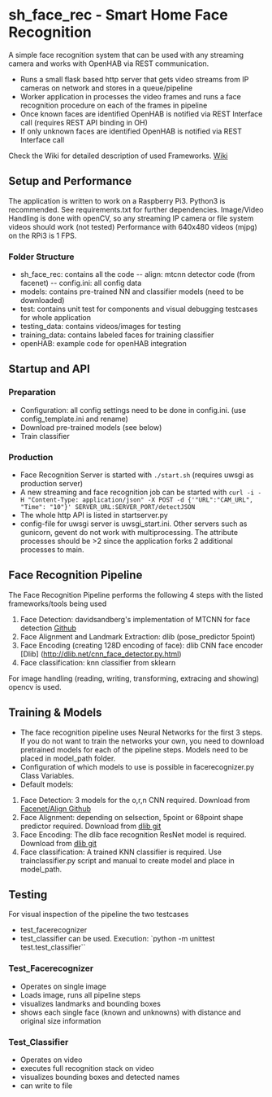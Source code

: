 # sh_face_rec - Smart Home Face Recognition
A simple face recognition system that can be used with any streaming camera and works with OpenHAB via REST communication.
- Runs a small flask based http server that gets video streams from IP cameras on network and stores in a queue/pipeline
- Worker application in processes the video frames and runs a face recognition procedure on each of the frames in pipeline
- Once known faces are identified OpenHAB is notified via REST Interface call (requires REST API binding in OH)
- If only unknown faces are identified OpenHAB is notified via REST Interface call

Check the Wiki for detailed description of used Frameworks.
[Wiki](https://github.com/kaschmo/sh_face_rec/wiki/Framework-comparison)

## Setup and Performance
The application is written to work on a Raspberry Pi3.
Python3 is recommended.
See requirements.txt for further dependencies.
Image/Video Handling is done with openCV, so any streaming IP camera or file system videos should work (not tested)
Performance with 640x480 videos (mjpg) on the RPi3 is 1 FPS.

### Folder Structure
- sh_face_rec: contains all the code
-- align: mtcnn detector code (from facenet)
-- config.ini: all config data
- models: contains pre-trained NN and classifier models (need to be downloaded)
- test: contains unit test for components and visual debugging testcases for whole application
- testing_data: contains videos/images for testing
- training_data: contains labeled faces for training classifier
- openHAB: example code for openHAB integration

## Startup and API
### Preparation
- Configuration: all config settings need to be done in config.ini. (use config_template.ini and rename)
- Download pre-trained models (see below)
- Train classifier
### Production
- Face Recognition Server is started with 
`./start.sh` (requires uwsgi as production server)
- A new streaming and face recognition job can be started with
`curl -i -H "Content-Type: application/json" -X POST -d {'"URL":"CAM_URL", "Time": "10"}' SERVER_URL:SERVER_PORT/detectJSON`
- The whole http API is listed in startserver.py
- config-file for uwsgi server is uwsgi_start.ini. Other servers such as gunicorn, gevent do not work with multiprocessing. The attribute processes should be >2 since the application forks 2 additional processes to main.

## Face Recognition Pipeline
The Face Recognition Pipeline performs the following 4 steps with the listed frameworks/tools being used
1. Face Detection: davidsandberg's implementation of MTCNN for face detection [Github](https://github.com/davidsandberg/facenet/tree/master/src/align)
2. Face Alignment and Landmark Extraction: dlib (pose_predictor 5point)
3. Face Encoding (creating 128D encoding of face): dlib CNN face encoder [Dlib] (http://dlib.net/cnn_face_detector.py.html)
4. Face classification: knn classifier from sklearn

For image handling (reading, writing, transforming, extracing and showing) opencv is used.

## Training & Models
- The face recognition pipeline uses Neural Networks for the first 3 steps. If you do not want to train the networks your own, you need to download pretrained models for each of the pipeline steps. Models need to be placed in model_path folder.
- Configuration of which models to use is possible in facerecognizer.py Class Variables. 
- Default models: 
1. Face Detection: 3 models for the o,r,n CNN required. Download from [Facenet/Align Github](https://github.com/davidsandberg/facenet/tree/master/src/align)
2. Face Alignment: depending on selsection, 5point or 68point shape predictor required. Download from [dlib git](https://github.com/davisking/dlib-models)
3. Face Encoding: The dlib face recognition ResNet model is required. Download from [dlib git](https://github.com/davisking/dlib-models)
4. Face classification: A trained KNN classifier is required. Use trainclassifier.py script and manual to create model and place in model_path.

## Testing
For visual inspection of the pipeline the two testcases
- test_facerecognizer 
- test_classifier can be used.
Execution: `python -m unittest test.test_classifier``

### Test_Facerecognizer
- Operates on single image
- Loads image, runs all pipeline steps
- visualizes landmarks and bounding boxes
- shows each single face (known and unknowns) with distance and original size information

### Test_Classifier
- Operates on video
- executes full recognition stack on video
- visualizes bounding boxes and detected names
- can write to file
